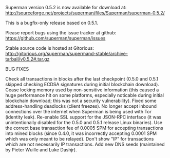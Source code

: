 Superman version 0.5.2 is now available for download at:
http://sourceforge.net/projects/superman/files/Superman/superman-0.5.2/

This is a bugfix-only release based on 0.5.1.

Please report bugs using the issue tracker at github:
https://github.com/superman/superman/issues

Stable source code is hosted at Gitorious:
http://gitorious.org/superman/supermand-stable/archive-tarball/v0.5.2#.tar.gz

BUG FIXES

Check all transactions in blocks after the last checkpoint (0.5.0 and 0.5.1 skipped checking ECDSA signatures during initial blockchain download).
Cease locking memory used by non-sensitive information (this caused a huge performance hit on some platforms, especially noticable during initial blockchain download; this was
not a security vulnerability).
Fixed some address-handling deadlocks (client freezes).
No longer accept inbound connections over the internet when Superman is being used with Tor (identity leak).
Re-enable SSL support for the JSON-RPC interface (it was unintentionally disabled for the 0.5.0 and 0.5.1 release Linux binaries).
Use the correct base transaction fee of 0.0005 SPM for accepting transactions into mined blocks (since 0.4.0, it was incorrectly accepting 0.0001 SPM which was only meant to be relayed).
Don't show "IP" for transactions which are not necessarily IP transactions.
Add new DNS seeds (maintained by Pieter Wuille and Luke Dashjr).
